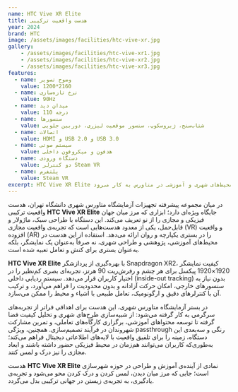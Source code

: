 ```yaml
---
name: HTC Vive XR Elite
title: هدست واقعیت ترکیبی
year: 2024
brand: HTC
image: /assets/images/facilities/htc-vive-xr.jpg
gallery:
    - /assets/images/facilities/htc-vive-xr1.jpg
    - /assets/images/facilities/htc-vive-xr2.jpg
    - /assets/images/facilities/htc-vive-xr3.jpg
features:
  - name: وضوح تصویر
    value: 1200*2160
  - name: نرخ تازه‌سازی
    value: 90Hz
  - name: میدان دید
    value: 110 درجه
  - name: سنسورها
    value: شتاب‌سنج، ژیروسکوپ، سنسور موقعیت لیزری، دوربین جلویی
  - name: اتصالات
    value: HDMI و USB 2.0 و USB 3.0
  - name: سیستم صوتی
    value: هدفون و میکروفون داخلی
  - name: دستگاه ورودی
    value: دو کنترلر Steam VR
  - name: پلتفرم
    value: Steam VR
excerpt: HTC Vive XR Elite قابلیت ردیابی حرکات دقیق، واقعیت افزوده و ترکیبی را داراست و در پروژه‌های شبیه‌سازی محیط‌های شهری و آموزشی در متاورس به کار می‌رود.
---
```



در میان مجموعه پیشرفته تجهیزات آزمایشگاه متاورس شهری دانشگاه تهران، هدست واقعیت ترکیبی **HTC Vive XR Elite** جایگاه ویژه‌ای دارد؛ ابزاری که مرز میان جهان فیزیکی و مجازی را از نو تعریف می‌کند. این دستگاه با طراحی سبک، ماژولار و قابل‌حمل، یکی از معدود هدست‌هایی است که تجربه‌ی واقعیت مجازی (VR) و واقعیت افزوده (AR) را در بستری یکپارچه و روان ارائه می‌دهد. استفاده از این هدست در محیط‌های آموزشی، پژوهشی و طراحی شهری، نه صرفاً به‌عنوان یک نمایشگر، بلکه به‌عنوان بستری برای کنش و تعامل تعبیه شده است.

**HTC Vive XR Elite** با بهره‌گیری از پردازشگر Snapdragon XR2، کیفیت نمایشگر 1920×1920 پیکسل برای هر چشم و رفرش‌ریت 90 هرتز، تجربه‌ای بصری کم‌نظیر را در اختیار کاربران قرار می‌دهد. سیستم ردیابی داخلی (inside-out tracking) بدون نیاز به سنسورهای خارجی، امکان حرکت آزادانه و بدون محدودیت را فراهم می‌آورد، و ترکیب آن با کنترلرهای دقیق و ارگونومیک، تعامل طبیعی با اشیاء و محیط را ممکن می‌سازد.

در بستر آزمایشگاه متاورس شهری، این هدست برای اهدافی فراتر از تجربه‌های سرگرمی به کار گرفته می‌شود: از شبیه‌سازی طرح‌های شهری و تحلیل کیفیت فضا گرفته تا توسعه محتواهای آموزشی، برگزاری کارگاه‌های تعاملی، و تمرین مشارکت شهروندان در فرآیند تصمیم‌سازی. همچنین، ویژگی passthrough رنگی و سه‌بعدی این دستگاه، زمینه را برای تلفیق واقعیت با لایه‌های اطلاعاتی دیجیتال فراهم می‌کند؛ به‌طوری‌که کاربران می‌توانند هم‌زمان در محیط فیزیکی حضور داشته باشند و ابعاد مجازی را نیز درک و لمس کنند.

هدست **HTC Vive XR Elite** نمادی از آینده‌ی آموزش و طراحی در حوزه شهرسازی است؛ جایی که مرز میان دیدن، لمس کردن و درک کردن محو می‌شود و تجربه‌ی یادگیری، به تجربه‌ی زیستن در جهانی ترکیبی بدل می‌گردد.
